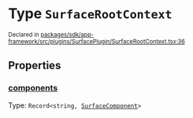 # Type `SurfaceRootContext`
<sub>Declared in [packages/sdk/app-framework/src/plugins/SurfacePlugin/SurfaceRootContext.tsx:36](https://github.com/dxos/dxos/blob/3ca6d230f/packages/sdk/app-framework/src/plugins/SurfacePlugin/SurfaceRootContext.tsx#L36)</sub>




## Properties
### [components](https://github.com/dxos/dxos/blob/3ca6d230f/packages/sdk/app-framework/src/plugins/SurfacePlugin/SurfaceRootContext.tsx#L37)
Type: <code>Record&lt;string, [SurfaceComponent](/api/@dxos/app-framework/types/SurfaceComponent)&gt;</code>





